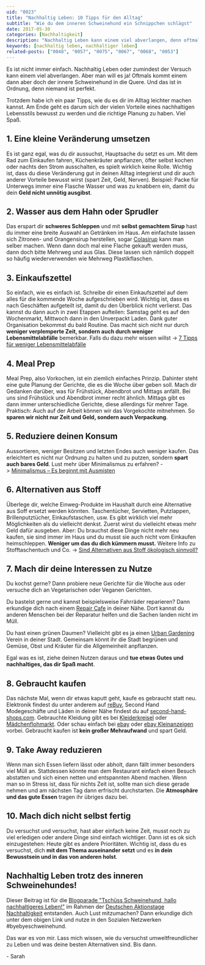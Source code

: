 ```yaml
---
uid: "0023"
title: "Nachhaltig Leben: 10 Tipps für den Alltag"
subtitle: "Wie du dem inneren Schweinehund ein Schnippchen schlägst"
date: 2017-05-30
categories: [Nachhaltigkeit]
description: "Nachhaltig Leben kann einem viel abverlangen, denn oftmals kommt der inner Schweinehund in die Quere. Hier ein paar Tipps, wie es im Alltag leichter wird."
keywords: [nachhaltig leben, nachhaltiger leben]
related-posts: ["0048", "0057", "0075", "0067", "0068", "0053"]
---
```

Es ist nicht immer einfach. Nachhaltig Leben oder zumindest der Versuch kann einem viel abverlangen. Aber man will es ja! Oftmals kommt einem dann aber doch der innere Schweinehund in die Quere. Und das ist in Ordnung, denn niemand ist perfekt.

Trotzdem habe ich ein paar Tipps, wie du es dir im Alltag leichter machen kannst. Am Ende geht es darum sich der vielen Vorteile eines nachhaltigen Lebensstils bewusst zu werden und die richtige Planung zu haben. Viel Spaß.
<!--more-->

## 1. Eine kleine Veränderung umsetzen
Es ist ganz egal, was du dir aussuchst, Hauptsache du setzt es um. Mit dem Rad zum Einkaufen fahren, Küchenkräuter anpflanzen, öfter selbst kochen oder nachts den Strom ausschalten, es spielt wirklich keine Rolle. Wichtig ist, dass du diese Veränderung gut in deinen Alltag integrierst und dir auch anderer Vorteile bewusst wirst (spart Zeit, Geld, Nerven). Beispiel: Packe für Unterwegs immer eine Flasche Wasser und was zu knabbern ein, damit du dein **Geld nicht unnötig ausgibst**.

## 2. Wasser aus dem Hahn oder Sprudler
Das erspart dir **schweres Schleppen** und mit **selbst gemachtem Sirup** hast du immer eine breite Auswahl an Getränken im Haus. Am einfachste lassen sich Zitronen- und Orangensirup herstellen, sogar [Colasirup](http://www.dasweissevomei.com/kategorie/rezepte/hausgemacher-cola-sirup/) kann man selber machen. Wenn dann doch mal eine Flache gekauft werden muss, dann doch bitte Mehrweg und aus Glas. Diese lassen sich nämlich doppelt so häufig wiederverwenden wie Mehrweg Plastikflaschen.

## 3. Einkaufszettel
So einfach, wie es einfach ist. Schreibe dir einen Einkaufszettel auf dem alles für die kommende Woche aufgeschrieben wird. Wichtig ist, dass es nach Geschäften aufgeteilt ist, damit du den Überblick nicht verlierst. Das kannst du dann auch in zwei Etappen aufteilen: Samstag geht es auf den Wochenmarkt, Mittwoch dann in den Unverpackt Laden. Dank guter Organisation bekommst du bald Routine. Das macht sich nicht nur durch **weniger verplemperte Zeit, sondern auch durch weniger Lebensmittelabfälle** bemerkbar. Falls du dazu mehr wissen willst -> [7 Tipps für weniger Lebensmittelabfälle](7-tipps-fuer-weniger-lebensmittelabfaelle)

## 4. Meal Prep
Meal Prep, also Vorkochen, ist ein ziemlich einfaches Prinzip. Dahinter steht eine gute Planung der Gerichte, die es die Woche über geben soll. Mach dir Gedanken darüber, was für Frühstück, Abendbrot und Mittags anfällt. Bei uns sind Frühstück und Abendbrot immer recht ähnlich. Mittags gibt es dann immer unterschiedliche Gerichte, diese allerdings für mehrer Tage. Praktisch: Auch auf der Arbeit können wir das Vorgekochte mitnehmen. So **sparen wir nicht nur Zeit und Geld, sondern auch Verpackung**.

## 5. Reduziere deinen Konsum
Aussortieren, weniger Besitzen und letzten Endes auch weniger kaufen. Das erleichtert es nicht nur Ordnung zu halten und zu putzen, sondern **spart auch bares Geld**. Lust mehr über Minimalismus zu erfahren? -> [Minimalismus – Es beginnt mit Ausmisten](minimalismus-ausmisten)

## 6. Alternativen aus Stoff
Überlege dir, welche Einweg-Produkte im Haushalt durch eine Alternative aus Soff ersetzt werden könnten. Taschentücher, Servietten, Putzlappen, Brillenputztücher, Einkaufstaschen, usw. Es gibt wirklich viel mehr Möglichkeiten als du vielleicht denkst. Zuerst wirst du vielleicht etwas mehr Geld dafür ausgeben. Aber: Du brauchst diese Dinge nicht mehr neu kaufen, sie sind immer im Haus und du musst sie auch nicht vom Einkaufen heimschleppen. **Weniger um das du dich kümmern musst.** Weitere Info zu Stofftaschentuch und Co. -> [Sind Alternativen aus Stoff ökologisch sinnvoll?](sind-alternativen-aus-stoff-oekologisch-sinnvoll)

## 7. Mach dir deine Interessen zu Nutze
Du kochst gerne? Dann probiere neue Gerichte für die Woche aus oder versuche dich an Vegetarischen oder Veganen Gerichten.

Du bastelst gerne und kannst beispielsweise Fahrräder reparieren? Dann erkundige dich nach einem [Repair Cafe](https://de.wikipedia.org/wiki/Repair-Caf%C3%A9) in deiner Nähe. Dort kannst du anderen Menschen bei der Reparatur helfen und die Sachen landen nicht im Müll.

Du hast einen grünen Daumen? Vielleicht gibt es ja einen [Urban Gardening](https://de.wikipedia.org/wiki/Urbaner_Gartenbau) Verein in deiner Stadt. Gemeinsam könnt ihr die Stadt begrünen und Gemüse, Obst und Kräuter für die Allgemeinheit anpflanzen.

Egal was es ist, ziehe deinen Nutzen daraus und **tue etwas Gutes und nachhaltiges, das dir Spaß macht**.

## 8. Gebraucht kaufen
Das nächste Mal, wenn dir etwas kaputt geht, kaufe es gebraucht statt neu. Elektronik findest du unter anderem auf [reBuy](https://www.rebuy.de/), Second Hand Modegeschäfte und Läden in deiner Nähe findest du auf [second-hand-shops.com](http://second-hand-shops.com/de). Gebrauchte Kleidung gibt es bei [Kleiderkreisel](https://www.kleiderkreisel.de/) oder [Mädchenflohmarkt](https://www.maedchenflohmarkt.de/). Oder schau einfach bei [ebay](http://www.ebay.de/) oder [ebay Kleinanzeigen](https://www.ebay-kleinanzeigen.de/) vorbei. Gebraucht kaufen ist **kein großer Mehraufwand** und spart Geld.

## 9. Take Away reduzieren
Wenn man sich Essen liefern lässt oder abholt, dann fällt immer besonders viel Müll an. Stattdessen könnte man dem Restaurant einfach einen Besuch abstatten und sich einen netten und entspannten Abend machen. Wenn man so in Stress ist, dass für nichts Zeit ist, sollte man sich diese gerade nehmen und am nächsten Tag dann erfrischt durchstarten. Die **Atmosphäre und das gute Essen** tragen ihr übriges dazu bei.

## 10. Mach dich nicht selbst fertig
Du versuchst und versuchst, hast aber einfach keine Zeit, musst noch zu viel erledigen oder andere Dinge sind einfach wichtiger. Dann ist es ok sich einzugestehen: Heute gibt es andere Prioritäten. Wichtig ist, dass du es versuchst, dich **mit dem Thema auseinander setzt** und es **in dein Bewusstsein und in das von anderen holst**.

## Nachhaltig Leben trotz des inneren Schweinehundes!
Dieser Beitrag ist für die [Blogparade "Tschüss Schweinehund, hallo nachhaltigeres Leben!"](https://nachhaltiger-warenkorb.de/#!/page/blogparade) im Rahmen der [Deutschen Aktionstage Nachhaltigkeit](http://www.tatenfuermorgen.de/mitmachen/deutsche-aktionstage-nachhaltigkeit/) entstanden. Auch Lust mitzumachen? Dann erkundige dich unter dem obigen Link und nutze in den Sozialen Netzwerken #byebyeschweinehund.

Das war es von mir. Lass mich wissen, wie du versuchst umweltfreundlicher zu Leben und was deine besten Alternativen sind. Bis dann.

\- Sarah

